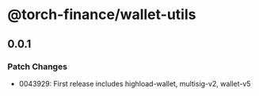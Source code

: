 # @torch-finance/wallet-utils

## 0.0.1

### Patch Changes

- 0043929: First release includes highload-wallet, multisig-v2, wallet-v5

